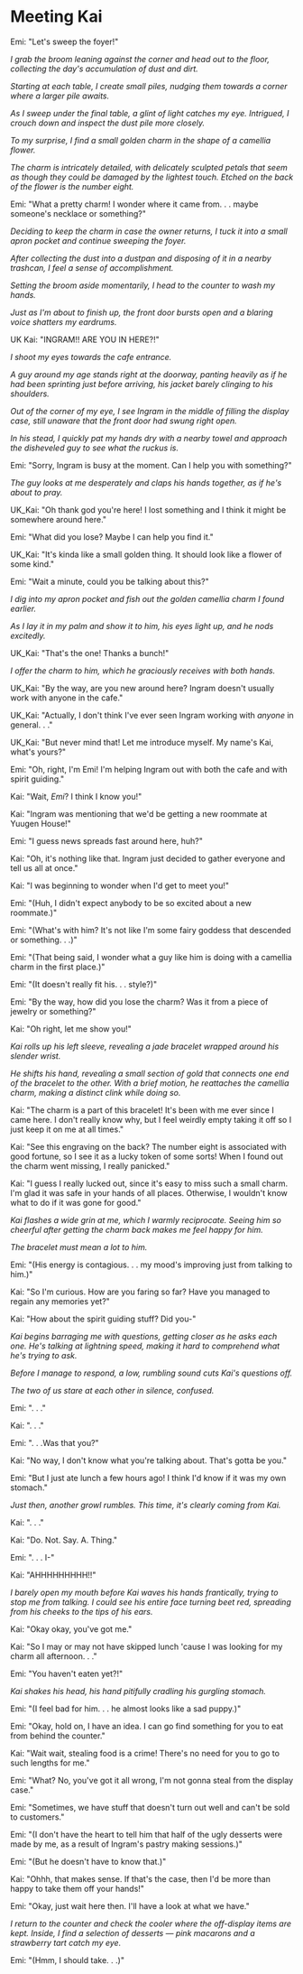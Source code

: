 # Meeting Kai
Emi: "Let's sweep the foyer!"

*I grab the broom leaning against the corner and head out to the floor, collecting the day's accumulation of dust and dirt.*

*Starting at each table, I create small piles, nudging them towards a corner where a larger pile awaits.*

*As I sweep under the final table, a glint of light catches my eye. Intrigued, I crouch down and inspect the dust pile more closely.*

*To my surprise, I find a small golden charm in the shape of a camellia flower.*

*The charm is intricately detailed, with delicately sculpted petals that seem as though they could be damaged by the lightest touch. Etched on the back of the flower is the number eight.*

Emi: "What a pretty charm! I wonder where it came from. . . maybe someone's necklace or something?"

*Deciding to keep the charm in case the owner returns, I tuck it into a small apron pocket and continue sweeping the foyer.*

*After collecting the dust into a dustpan and disposing of it in a nearby trashcan, I feel a sense of accomplishment.*

*Setting the broom aside momentarily, I head to the counter to wash my hands.*

*Just as I'm about to finish up, the front door bursts open and a blaring voice shatters my eardrums.*

UK Kai: "INGRAM!! ARE YOU IN HERE?!"

*I shoot my eyes towards the cafe entrance.*

*A guy around my age stands right at the doorway, panting heavily as if he had been sprinting just before arriving, his jacket barely clinging to his shoulders.* 

*Out of the corner of my eye, I see Ingram in the middle of filling the display case, still unaware that the front door had swung right open.* 

*In his stead, I quickly pat my hands dry with a nearby towel and approach the disheveled guy to see what the ruckus is.*

Emi: "Sorry, Ingram is busy at the moment. Can I help you with something?"

*The guy looks at me desperately and claps his hands together, as if he's about to pray.*

UK_Kai: "Oh thank god you're here! I lost something and I think it might be somewhere around here."

Emi: "What did you lose? Maybe I can help you find it."

UK_Kai: "It's kinda like a small golden thing. It should look like a flower of some kind."

Emi: "Wait a minute, could you be talking about this?"

*I dig into my apron pocket and fish out the golden camellia charm I found earlier.*

*As I lay it in my palm and show it to him, his eyes light up, and he nods excitedly.*

UK_Kai: "That's the one! Thanks a bunch!"

*I offer the charm to him, which he graciously receives with both hands.*

UK_Kai: "By the way, are you new around here? Ingram doesn't usually work with anyone in the cafe."

UK_Kai: "Actually, I don't think I've ever seen Ingram working with *anyone* in general. . ."

UK_Kai: "But never mind that! Let me introduce myself. My name's Kai, what's yours?"

Emi: "Oh, right, I'm Emi! I'm helping Ingram out with both the cafe and with spirit guiding."

Kai: "Wait, *Emi*? I think I know you!"

Kai: "Ingram was mentioning that we'd be getting a new roommate at Yuugen House!"

Emi: "I guess news spreads fast around here, huh?"

Kai: "Oh, it's nothing like that. Ingram just decided to gather everyone and tell us all at once."

Kai: "I was beginning to wonder when I'd get to meet you!"

Emi: "(Huh, I didn't expect anybody to be so excited about a new roommate.)"

Emi: "(What's with him? It's not like I'm some fairy goddess that descended or something. . .)"

Emi: "(That being said, I wonder what a guy like him is doing with a camellia charm in the first place.)"

Emi: "(It doesn't really fit his. . . style?)"

Emi: "By the way, how did you lose the charm? Was it from a piece of jewelry or something?"

Kai: "Oh right, let me show you!"

*Kai rolls up his left sleeve, revealing a jade bracelet wrapped around his slender wrist.*

*He shifts his hand, revealing a small section of gold that connects one end of the bracelet to the other. With a brief motion, he reattaches the camellia charm, making a distinct clink while doing so.*

Kai: "The charm is a part of this bracelet! It's been with me ever since I came here. I don't really know why, but I feel weirdly empty taking it off so I just keep it on me at all times." 

Kai: "See this engraving on the back? The number eight is associated with good fortune, so I see it as a lucky token of some sorts! When I found out the charm went missing, I really panicked."

Kai: "I guess I really lucked out, since it's easy to miss such a small charm. I'm glad it was safe in your hands of all places. Otherwise, I wouldn't know what to do if it was gone for good."

*Kai flashes a wide grin at me, which I warmly reciprocate. Seeing him so cheerful after getting the charm back makes me feel happy for him.*

*The bracelet must mean a lot to him.*

Emi: "(His energy is contagious. . . my mood's improving just from talking to him.)"

Kai: "So I'm curious. How are you faring so far? Have you managed to regain any memories yet?" 

Kai: "How about the spirit guiding stuff? Did you-"

*Kai begins barraging me with questions, getting closer as he asks each one. He's talking at lightning speed, making it hard to comprehend what he's trying to ask.*

*Before I manage to respond, a low, rumbling sound cuts Kai's questions off.*

*The two of us stare at each other in silence, confused.*

Emi: ". . ."

Kai: ". . ."

Emi: ". . .Was that you?"

Kai: "No way, I don't know what you're talking about. That's gotta be you."

Emi: "But I just ate lunch a few hours ago! I think I'd know if it was my own stomach."

*Just then, another growl rumbles. This time, it's clearly coming from Kai.*

Kai: ". . ."

Kai: "Do. Not. Say. A. Thing."

Emi: ". . . I-"

Kai: "AHHHHHHHHH!!"

*I barely open my mouth before Kai waves his hands frantically, trying to stop me from talking. I could see his entire face turning beet red, spreading from his cheeks to the tips of his ears.*

Kai: "Okay okay, you've got me."

Kai: "So I may or may not have skipped lunch 'cause I was looking for my charm all afternoon. . ."

Emi: "You haven't eaten yet?!"

*Kai shakes his head, his hand pitifully cradling his gurgling stomach.*

Emi: "(I feel bad for him. . . he almost looks like a sad puppy.)"

Emi: "Okay, hold on, I have an idea. I can go find something for you to eat from behind the counter."

Kai: "Wait wait, stealing food is a crime! There's no need for you to go to such lengths for me."

Emi: "What? No, you've got it all wrong, I'm not gonna steal from the display case."

Emi: "Sometimes, we have stuff that doesn't turn out well and can't be sold to customers."

Emi: "(I don't have the heart to tell him that half of the ugly desserts were made by me, as a result of Ingram's pastry making sessions.)" 

Emi: "(But he doesn't have to know that.)"

Kai: "Ohhh, that makes sense. If that's the case, then I'd be more than happy to take them off your hands!"

Emi: "Okay, just wait here then. I'll have a look at what we have."

*I return to the counter and check the cooler where the off-display items are kept. Inside, I find a selection of desserts — pink macarons and a strawberry tart catch my eye.*

Emi: "(Hmm, I should take. . .)"

